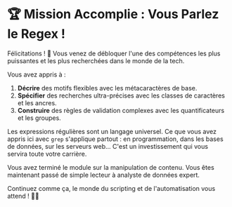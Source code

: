 # 🏆 Mission Accomplie : Vous Parlez le Regex !

Félicitations ! 🎉 Vous venez de débloquer l'une des compétences les plus puissantes et les plus recherchées dans le monde de la tech.

Vous avez appris à :
1. **Décrire** des motifs flexibles avec les métacaractères de base.
2. **Spécifier** des recherches ultra-précises avec les classes de caractères et les ancres.
3. **Construire** des règles de validation complexes avec les quantificateurs et les groupes.

Les expressions régulières sont un langage universel. Ce que vous avez appris ici avec `grep` s'applique partout : en programmation, dans les bases de données, sur les serveurs web... C'est un investissement qui vous servira toute votre carrière.

Vous avez terminé le module sur la manipulation de contenu. Vous êtes maintenant passé de simple lecteur à analyste de données expert.

Continuez comme ça, le monde du scripting et de l'automatisation vous attend ! 🐧✨
